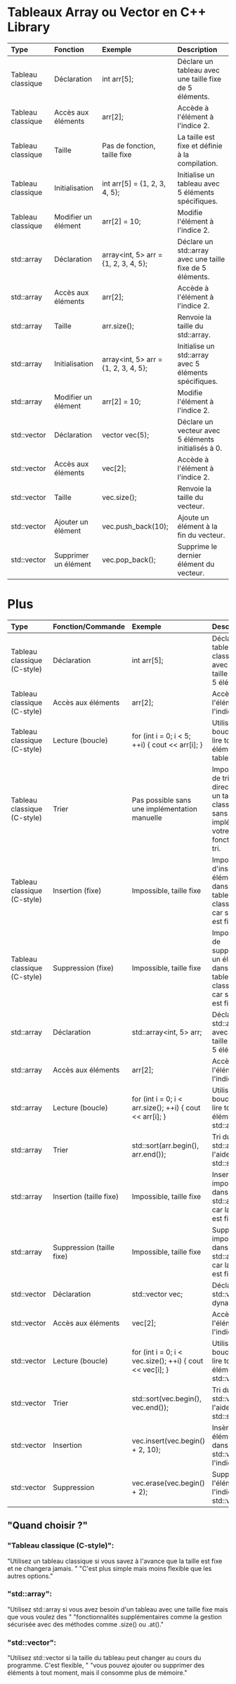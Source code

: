 # Tableaux Array ou Vector en C++ Library

| Type              | Fonction             | Exemple                              | Description                                               |
|:------------------|:---------------------|:-------------------------------------|:----------------------------------------------------------|
| Tableau classique | Déclaration          | int arr[5];                          | Déclare un tableau avec une taille fixe de 5 éléments.    |
| Tableau classique | Accès aux éléments   | arr[2];                              | Accède à l'élément à l'indice 2.                          |
| Tableau classique | Taille               | Pas de fonction, taille fixe         | La taille est fixe et définie à la compilation.           |
| Tableau classique | Initialisation       | int arr[5] = {1, 2, 3, 4, 5};        | Initialise un tableau avec 5 éléments spécifiques.        |
| Tableau classique | Modifier un élément  | arr[2] = 10;                         | Modifie l'élément à l'indice 2.                           |
| std::array        | Déclaration          | array<int, 5> arr = {1, 2, 3, 4, 5}; | Déclare un std::array avec une taille fixe de 5 éléments. |
| std::array        | Accès aux éléments   | arr[2];                              | Accède à l'élément à l'indice 2.                          |
| std::array        | Taille               | arr.size();                          | Renvoie la taille du std::array.                          |
| std::array        | Initialisation       | array<int, 5> arr = {1, 2, 3, 4, 5}; | Initialise un std::array avec 5 éléments spécifiques.     |
| std::array        | Modifier un élément  | arr[2] = 10;                         | Modifie l'élément à l'indice 2.                           |
| std::vector       | Déclaration          | vector<int> vec(5);                  | Déclare un vecteur avec 5 éléments initialisés à 0.       |
| std::vector       | Accès aux éléments   | vec[2];                              | Accède à l'élément à l'indice 2.                          |
| std::vector       | Taille               | vec.size();                          | Renvoie la taille du vecteur.                             |
| std::vector       | Ajouter un élément   | vec.push_back(10);                   | Ajoute un élément à la fin du vecteur.                    |
| std::vector       | Supprimer un élément | vec.pop_back();                      | Supprime le dernier élément du vecteur.                   |

# Plus

| Type                        | Fonction/Commande         | Exemple                                                  | Description                                                                                         |
|:----------------------------|:--------------------------|:---------------------------------------------------------|:----------------------------------------------------------------------------------------------------|
| Tableau classique (C-style) | Déclaration               | int arr[5];                                              | Déclare un tableau classique avec une taille fixe de 5 éléments.                                    |
| Tableau classique (C-style) | Accès aux éléments        | arr[2];                                                  | Accède à l'élément à l'indice 2.                                                                    |
| Tableau classique (C-style) | Lecture (boucle)          | for (int i = 0; i < 5; ++i) { cout << arr[i]; }          | Utilise une boucle pour lire tous les éléments du tableau.                                          |
| Tableau classique (C-style) | Trier                     | Pas possible sans une implémentation manuelle            | Impossible de trier directement un tableau classique sans implémenter votre propre fonction de tri. |
| Tableau classique (C-style) | Insertion (fixe)          | Impossible, taille fixe                                  | Impossible d'insérer un élément dans un tableau classique car sa taille est fixe.                   |
| Tableau classique (C-style) | Suppression (fixe)        | Impossible, taille fixe                                  | Impossible de supprimer un élément dans un tableau classique car sa taille est fixe.                |
| std::array                  | Déclaration               | std::array<int, 5> arr;                                  | Déclare un std::array avec une taille fixe de 5 éléments.                                           |
| std::array                  | Accès aux éléments        | arr[2];                                                  | Accède à l'élément à l'indice 2.                                                                    |
| std::array                  | Lecture (boucle)          | for (int i = 0; i < arr.size(); ++i) { cout << arr[i]; } | Utilise une boucle pour lire tous les éléments du std::array.                                       |
| std::array                  | Trier                     | std::sort(arr.begin(), arr.end());                       | Tri du std::array à l'aide de std::sort.                                                            |
| std::array                  | Insertion (taille fixe)   | Impossible, taille fixe                                  | Insertion impossible dans std::array, car la taille est fixe.                                       |
| std::array                  | Suppression (taille fixe) | Impossible, taille fixe                                  | Suppression impossible dans std::array, car la taille est fixe.                                     |
| std::vector                 | Déclaration               | std::vector<int> vec;                                    | Déclare un std::vector dynamique.                                                                   |
| std::vector                 | Accès aux éléments        | vec[2];                                                  | Accède à l'élément à l'indice 2.                                                                    |
| std::vector                 | Lecture (boucle)          | for (int i = 0; i < vec.size(); ++i) { cout << vec[i]; } | Utilise une boucle pour lire tous les éléments du std::vector.                                      |
| std::vector                 | Trier                     | std::sort(vec.begin(), vec.end());                       | Tri du std::vector à l'aide de std::sort.                                                           |
| std::vector                 | Insertion                 | vec.insert(vec.begin() + 2, 10);                         | Insère un élément dans le std::vector à l'indice 2.                                                 |
| std::vector                 | Suppression               | vec.erase(vec.begin() + 2);                              | Supprime l'élément à l'indice 2 du std::vector.                                                     |



## "Quand choisir ?"
### "Tableau classique (C-style)":
"Utilisez un tableau classique si vous savez à l'avance que la taille est fixe et ne changera jamais. "
"C'est plus simple mais moins flexible que les autres options."

### "std::array":
"Utilisez std::array si vous avez besoin d'un tableau avec une taille fixe mais que vous voulez des "
"fonctionnalités supplémentaires comme la gestion sécurisée avec des méthodes comme .size() ou .at()."

### "std::vector":
"Utilisez std::vector si la taille du tableau peut changer au cours du programme. C'est flexible, "
"vous pouvez ajouter ou supprimer des éléments à tout moment, mais il consomme plus de mémoire."


